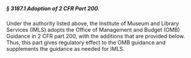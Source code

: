 ##### § 3187.1 Adoption of 2 CFR Part 200. #####

Under the authority listed above, the Institute of Museum and Library Services (IMLS) adopts the Office of Management and Budget (OMB) Guidance in 2 CFR part 200, with the additions that are provided below. Thus, this part gives regulatory effect to the OMB guidance and supplements the guidance as needed for IMLS.